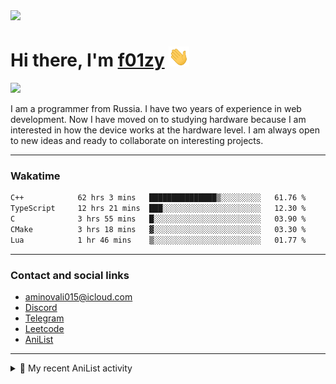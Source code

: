 <div align="">
  <img src="https://github.com/f01zy.png" width="170px">
  <div>
    <h1>Hi there, I'm <a href="https://f01zy.pro/" target="_blank">f01zy</a> 
    <img src="./hi.gif" height="32"/></h1>
  </div>
  <img src="https://readme-typing-svg.herokuapp.com?color=%2336BCF7&lines=Young+programmer+from+Russia">  
</div>

<p>I am a programmer from Russia. I have two years of experience in web development. Now I have moved on to studying hardware because I am interested in how the device works at the hardware level. I am always open to new ideas and ready to collaborate on interesting projects.</p>

---

### Wakatime
<!--START_SECTION:waka-->

```txt
C++            62 hrs 3 mins   ███████████████▒░░░░░░░░░   61.76 %
TypeScript     12 hrs 21 mins  ███░░░░░░░░░░░░░░░░░░░░░░   12.30 %
C              3 hrs 55 mins   █░░░░░░░░░░░░░░░░░░░░░░░░   03.90 %
CMake          3 hrs 18 mins   ▓░░░░░░░░░░░░░░░░░░░░░░░░   03.30 %
Lua            1 hr 46 mins    ▒░░░░░░░░░░░░░░░░░░░░░░░░   01.77 %
```

<!--END_SECTION:waka-->

<!--
<h4>Leetcode</h4>

![Leetcode](https://leetcard.jacoblin.cool/f01zy?ext=heatmap)
-->

---

### Contact and social links
- aminovali015@icloud.com
- [Discord](https://discordapp.com/users/858285755658666034)
- [Telegram](https://t.me/aminov_ali)
- [Leetcode](https://leetcode.com/u/f01zy/)
- [AniList](https://anilist.co/user/f01zy/)

---

<details>
  <summary>🌸 My recent AniList activity</summary>

  <!-- ANILIST_ACTIVITY:start -->

-   📺 Plans to watch [One Punch Man 3](https://anilist.co/anime/153800) (18:24 30 May 2025)
-   📺 Completed [One-Punch Man Season 2](https://anilist.co/anime/97668) (18:24 30 May 2025)
-   📺 Watched episode 6 of [One-Punch Man Season 2](https://anilist.co/anime/97668) (10:45 30 May 2025)
-   📺 Completed [One-Punch Man](https://anilist.co/anime/21087) (10:45 30 May 2025)
-   📺 Plans to watch [Re:Zero kara Hajimeru Isekai Seikatsu 4th Season](https://anilist.co/anime/189046) (11:31 19 May 2025)

  <!-- ANILIST_ACTIVITY:end -->
</details>
